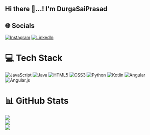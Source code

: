 ## Hi there 👋...! I'm DurgaSaiPrasad


## 🌐 Socials
[![Instagram](https://img.shields.io/badge/Instagram-%23E4405F.svg?logo=Instagram&logoColor=white)](https://instagram.com/durga.sai.prasad) [![LinkedIn](https://img.shields.io/badge/LinkedIn-%230077B5.svg?logo=linkedin&logoColor=white)](https://linkedin.com/in/https://www.linkedin.com/in/durgasaiprasad-guntu-51797712b) 

# 💻 Tech Stack
![JavaScript](https://img.shields.io/badge/javascript-%23323330.svg?style=for-the-badge&logo=javascript&logoColor=%23F7DF1E) ![Java](https://img.shields.io/badge/java-%23ED8B00.svg?style=for-the-badge&logo=openjdk&logoColor=white) ![HTML5](https://img.shields.io/badge/html5-%23E34F26.svg?style=for-the-badge&logo=html5&logoColor=white) ![CSS3](https://img.shields.io/badge/css3-%231572B6.svg?style=for-the-badge&logo=css3&logoColor=white) ![Python](https://img.shields.io/badge/python-3670A0?style=for-the-badge&logo=python&logoColor=ffdd54) ![Kotlin](https://img.shields.io/badge/kotlin-%237F52FF.svg?style=for-the-badge&logo=kotlin&logoColor=white) ![Angular](https://img.shields.io/badge/angular-%23DD0031.svg?style=for-the-badge&logo=angular&logoColor=white) ![Angular.js](https://img.shields.io/badge/angular.js-%23E23237.svg?style=for-the-badge&logo=angularjs&logoColor=white)
# 📊 GitHub Stats
![](https://github-readme-stats.vercel.app/api?username=GuntuDurgaSaiPrasad&theme=dark&hide_border=false&include_all_commits=false&count_private=false)<br/>
![](https://github-readme-streak-stats.herokuapp.com/?user=GuntuDurgaSaiPrasad&theme=dark&hide_border=false)<br/>
![](https://github-readme-stats.vercel.app/api/top-langs/?username=GuntuDurgaSaiPrasad&theme=dark&hide_border=false&include_all_commits=false&count_private=false&layout=compact)




